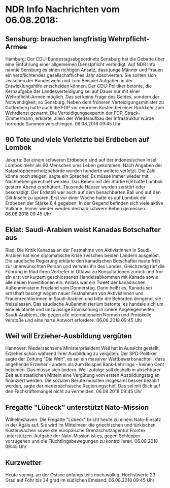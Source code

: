# NDR Info Nachrichten vom 06.08.2018:


## Sensburg: brauchen langfristig Wehrpflicht-Armee
Hamburg: Der CDU-Bundestagsabgeordnete Sensburg hat die Debatte über eine Einführung einer allgemeinen Dienstpflicht verteidigt. Auf NDR Info nannte Sensburg es einen richtigen Ansatz, dass junge Männer und Frauen ein verpflichtendes gesellschaftliches Jahr absolvierten. Sie sollten sich zwischen der Bundeswehr und zum Beispiel Aufgaben in der Entwicklungshilfe entscheiden können. Der CDU-Politiker betonte, die Kernaufgabe der Landesverteidigung sei auf Dauer nur mit einer Wehrpflicht-Armee möglich. Das sei keine Frage des Geldes, sondern der Notwendigkeit, so Sensburg. Neben dem früheren Verteidigungsminister zu Guttenberg hatte auch die FDP vor enormen Kosten bei einer Rückkehr zum Wehrdienst gewarnt. Die Verteidigungsexpertin der FDP, Strack-Zimmermann, erklärte, allein der Wiederaufbau der Infrastruktur würde horrende Summen verschlingen. 06.08.2018 09:45 Uhr 

## 90 Tote und viele Verletzte bei Erdbeben auf Lombok
Jakarta: Bei einem schweren Erdbeben sind auf der indonesischen Insel Lombok mehr als 90 Menschen ums Leben gekommen. Nach Angaben der Katastrophenschutzbehörde wurden hunderte weitere verletzt. Die Zahl könne noch steigen, sagte ein Sprecher. Es müsse immer wieder mit Nachbeben gerechnet werden. Das Beben mit der Stärke 6,9 hatte Lombok gestern Abend erschüttert. Tausende Häuser wurden zerstört oder beschädigt. Der Erdstoß war auch auf dem benachbarten Bali und auf den Gili-Inseln zu spüren. Erst vor einer Woche hatte es auf Lombok ein Erdbeben der Stärke 6,4 gegeben. In der Gegend befinden sich viele aktive Vulkane. Immer wieder werden deshalb schwere Beben gemessen. 06.08.2018 09:45 Uhr 

## Eklat: Saudi-Arabien weist Kanadas Botschafter aus
Riad: Die Kritik Kanadas an der Festnahme von Aktivistinnen in Saudi-Arabien hat eine diplomatische Krise zwischen beiden Ländern ausgelöst. Die saudische Regierung erklärte den kanadischen Botschafter heute früh zur unerwünschten Person und verwies ihn des Landes. Gleichzeitig rief die Führung in Riad ihren Vertreter in Ottawa zu Konsultationen zurück und fror ein erst vor kurzem geschlossenes Handelsabkommen mit Kanada sowie alle neuen Investitionen ein. Anlass war ein Tweet der kanadischen Außenministerin Freeland vom Donnerstag. Darin heißt es, Kanada sei ernsthaft besorgt wegen neuer Festnahmen von Aktivistinnen und Frauenrechtlerinnen in Saudi-Arabien und bitte die Behörden dringend, sie freizulassen. Das saudische Außenministerium betonte, es handele sich um eine eklatante und unzulässige Einmischung in innere Angelegenheiten Saudi-Arabiens, die gegen alle internationalen Normen und Protokolle verstoße und eine harte Antwort erfordere. 06.08.2018 09:45 Uhr 

## Weil will Erzieher-Ausbildung vergüten
Hannover: Niedersachsens Ministerpräsident Weil hat in Aussicht gestellt, Erzieher schon während ihrer Ausbildung zu vergüten. Der SPD-Politiker sagte der Zeitung "Die Welt", es sei ein massiver Wettbewerbsnachteil, dass angehende Erzieher - anders als zum Beispiel Bank-Lehrlinge - keinen Cent bekämen. Das müsse sich ändern. Weil zufolge soll deshalb in absehbarer Zeit aus staatlichen Mitteln eine Vergütung vom ersten Ausbildungstag an finanziert werden. Die sozialen Berufe müssten insgesamt besser bezahlt werden, sagte der niedersächsische Regierungschef. Das sei mit Blick auf den Fachkräftemangel nicht zu vermeiden. 06.08.2018 09:45 Uhr 

## Fregatte "Lübeck" unterstützt Nato-Mission
Wilhelmshaven: Die Fregatte "Lübeck" bricht heute zu einem Nato-Einsatz in der Ägäis auf. Sie wird im Mittelmeer die griechischen und türkischen Küstenwachen sowie die europäische Grenzschutzagentur Frontex unterstützen. Aufgabe der Nato-Mission ist es, gegen Schlepper vorzugehen und die Flüchtlingsbewegungen zu kontrollieren. 06.08.2018 09:45 Uhr 

## Kurzwetter
Heute sonnig, an der Ostsee anfangs teils noch wolkig. Höchstwerte 23 Grad auf Föhr bis 34 grad im südlichen Emsland. 06.08.2018 09:45 Uhr 
